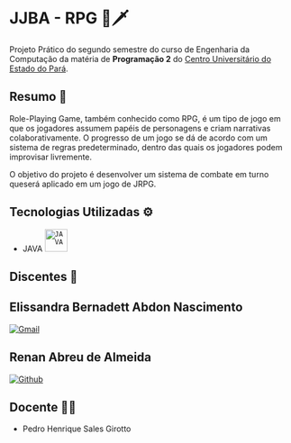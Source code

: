 # JJBA - RPG 🔮🗡

Projeto Prático do segundo semestre do curso de Engenharia da Computação da matéria de **Programação 2** do [Centro Universitário do Estado do Pará](https://www.cesupa.br/).

## Resumo :open_book:

Role-Playing Game, também conhecido como RPG, é um tipo de jogo em que os jogadores assumem papéis de personagens e criam narrativas colaborativamente. O progresso de um jogo se dá de acordo com um sistema de regras predeterminado, dentro das quais os jogadores podem improvisar livremente.

O objetivo do projeto é desenvolver um sistema de combate em turno queserá aplicado em um jogo de JRPG.

## Tecnologias Utilizadas :gear:
- JAVA
<code><img width="40px" src="https://cdn.jsdelivr.net/gh/devicons/devicon/icons/javas/java-original.svg" title = "JAVA"/></code>

## Discentes :pushpin:

## Elissandra Bernadett Abdon Nascimento
[![Gmail](https://img.shields.io/badge/Gmail-D14836?style=for-the-badge&logo=gmail&logoColor=white)](mailto:)

## Renan Abreu de Almeida
[![Github](https://img.shields.io/badge/GitHub-100000?style=for-the-badge&logo=github&logoColor=white)](https://github.com/RenanAbreu09)
  
## Docente :man_teacher: 

- Pedro Henrique Sales Girotto
